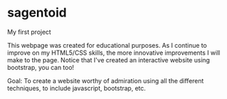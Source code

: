 # sagentoid
My first project

This webpage was created for educational purposes. As I continue to improve on my HTML5/CSS skills, the more innovative improvements
I will make to the page.  Notice that I've created an interactive website using bootstrap, you can too!

Goal:  To create a website worthy of admiration using all the different techniques, to include javascript, bootstrap, etc.
